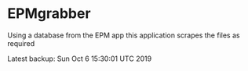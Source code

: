 # EPMgrabber
Using a database from the EPM app this application scrapes the files as required


Latest backup: Sun Oct 6 15:30:01 UTC 2019
